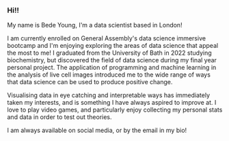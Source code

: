 ### Hi!!

My name is Bede Young, I'm a data scientist based in London!

I am currently enrolled on General Assembly's data science immersive bootcamp and I'm enjoying exploring the areas of data science that appeal the most to me! I graduated from the University of Bath in 2022 studying biochemistry, but discovered the field of data science during my final year personal project. The application of programming and machine learning in the analysis of live cell images introduced me to the wide range of ways that data science can be used to produce positive change.

Visualising data in eye catching and interpretable ways has immediately taken my interests, and is something I have always aspired to improve at. I love to play video games, and particularly enjoy collecting my personal stats and data in order to test out theories.

I am always available on social media, or by the email in my bio!

<!--
**boay00/boay00** is a ✨ _special_ ✨ repository because its `README.md` (this file) appears on your GitHub profile.

Here are some ideas to get you started:

- 🔭 I’m currently working on ...
- 🌱 I’m currently learning ...
- 👯 I’m looking to collaborate on ...
- 🤔 I’m looking for help with ...
- 💬 Ask me about ...
- 📫 How to reach me: ...
- 😄 Pronouns: ...
- ⚡ Fun fact: ...
-->
